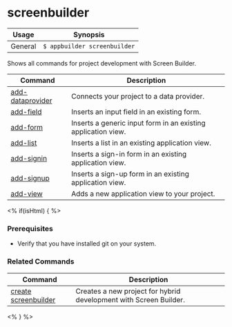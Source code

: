 screenbuilder
==========

Usage | Synopsis
------|-------
General | `$ appbuilder screenbuilder`

Shows all commands for project development with Screen Builder. 

Command | Description
----------|----------
[add-dataprovider](add-dataprovider.html) | Connects your project to a data provider.
[add-field](add-field.html) | Inserts an input field in an existing form.
[add-form](add-form.html) | Inserts a generic input form in an existing application view.
[add-list](add-list.html) | Inserts a list in an existing application view.
[add-signin](add-signin.html) | Inserts a sign-in form in an existing application view.
[add-signup](add-signup.html) | Inserts a sign-up form in an existing application view.
[add-view](add-view.html) | Adds a new application view to your project.

<% if(isHtml) { %> 
### Prerequisites

* Verify that you have installed git on your system.

### Related Commands
Command | Description
----------|----------
[create screenbuilder](../project/creation/create-screenbuilder.html) | Creates a new project for hybrid development with Screen Builder.
<% } %>